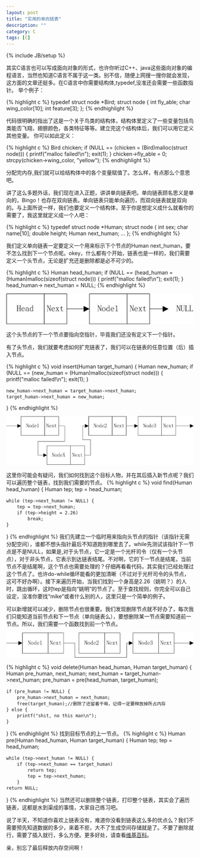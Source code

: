 ```yaml
---
layout: post
title: "实用的单向链表"
description: ""
category: C
tags: [C]
---
```

{% include JB/setup %}

其实C语言也可以写成面向对象的形式，也许你听过C++、java这些面向对象的编程语言，当然也知道C语言不属于这一类。别不信，随便上网搜一搜你就会发现，这方面的文章还挺多。在C语言中你需要结构体,typedef,没准还会需要一些函数指针。
举个例子：

{% highlight c %}
typedef struct node *Bird;
struct node {
	int fly_able;
	char wing_color[10];
	int feature[3];
};
{% endhighlight %}

代码很明确的指出了这是一个关于鸟类的结构体，结构体里定义了一些变量包括鸟类能否飞翔，翅膀颜色，各类特征等等。建立完这个结构体后，我们可以用它定义其他变量。
你可以如此定义：

{% highlight c %}
Bird chicken;
if (NULL == (chicken = (Bird)malloc(struct node))) {
	printf("malloc failed!\n");
	exit(1);
}
chicken->fly_able = 0;
strcpy(chicken->wing_color,  "yellow");
{% endhighlight %}

分配完内存,我们就可以给结构体中的各个变量赋值了。怎么样，有点那么个意思吧。

讲了这么多题外话，我们现在进入正题，讲讲单向链表吧。单向链表顾名思义是单向的，Bingo！也存在双向链表。单向链表只能单向遍历，而双向链表就是双向的。与上面所说一样，我们也要定义一个结构体，至于你是想定义成什么就看你的需要了，我这里就定义成一个人吧：

{% highlight c %}
typedef struct node *Human;
struct node {
	int sex;
	char name[10];
	double height;
	Human next_human;
	...
};
{% endhighlight %}

我们定义单向链表一定要定义一个用来标示下个节点的Human next_human，要不怎么找到下一个节点呢。okey，什么都有个开始，链表也是一样的，我们需要定义一个头节点，无论是扩充还是删除都是必不可少的。

{% highlight c %}
Human head_human;
if (NULL == (head_human = (Human)malloc(sizeof(struct node))) {
	printf("malloc failed!\n");
	exit(1);
}
head_human-> next_human = NULL;
{% endhighlight %}

<p><img src="/images/blogImgs/head_node.jpg" width='580'></p>


这个头节点的下一个节点要指向空指针，毕竟我们还没有定义下一个指针。

有了头节点，我们就要考虑如何扩充链表了，我们可以在链表的任意位置（后）插入节点。

{% highlight c %}
void insert(Human target_human) 
{
	Human new_human; 
	if (NULL == (new_human = (Human)malloc(sizeof(struct node))) {
		printf("malloc failed!\n");
		exit(1);
	}
											   
	new_human->next_human = target_human->next_human;
	target_human->next_human = new_human;    
}
{% endhighlight %}

<p><img src="/images/blogImgs/insert_node.jpg" width='580'></p>


这里你可能会有疑问，我们如何找到这个目标人物，并在其后插入新节点呢？我们可以遍历整个链表，找到我们需要的节点。
{% highlight c %}
void find(Human head_human)
{
	Human tep;
	tep = head_human;

	while (tep->next_human != NULL) {
		tep = tep->next_human;
		if (tep->height = 2.26)
			break;
	}
}
{% endhighlight %}
我们先建立一个临时用来指向头节点的指针（该指针无需分配空间），谁都不想头指针最后不知道跑到哪里去了。while先测试该指针下一节点是不是NULL，如果是,对于头节点，它一定是一个光杆司令（仅有一个头节点），对于非头节点，它表示到达链表结尾。不对啊，它的下一节点是结尾，当前节点不是结尾啊，这个节点也需要处理的？仔细再看看代码，其实我们已经处理过这个节点了。也许do-while循环能看的更加清晰（不过对于光杆司令的头节点，这可不好办啊）。接下来遍历开始，当我们找到一个身高是2.26（姚明？）的人时，跳出循环，这时tep是指向“姚明”的节点了。至于查找规则，你完全可以自己设定，没准你要找“mike”或者什么别的人，这里只是一个简单的例子。

可以新增就可以减少，删除节点也很重要。我们发现删除节点就不好办了，每次我们只能知道当前节点和下一节点（单向链表么），要想删除某一节点需要知道前一节点。所以，我们需要一个函数找到前一个节点。

<p><img src="/images/blogImgs/delete_node.jpg" width='580'></p>

{% highlight c %}
void delete(Human head_human, Human target_human)
{
	Human pre_human, next_human;
	next_human = target_human->next_human;
	pre_human = pre(head_human, target_human);
	
	if (pre_human != NULL) {
		pre_human->next_human = next_human;
		free(target_human);//删除了还留着干嘛，记得一定要释放掉所占内存
	} else { 
		printf("shit, no this man\n");
	}
}
{% endhighlight %}
找到目标节点的上一节点。
{% highlight c %}
Human pre(Human head_human, Human target_human)
{
	Human tep;
	tep = head_human;
	
	while (tep->next_human != NULL) {
		if (tep->next_human == target_human) 
			return tep; 
			tep = tep->next_human;
		} 
	return NULL;
}
{% endhighlight %}
当然还可以删除整个链表，打印整个链表，其实会了遍历链表，这都是水到渠成的事情，大家自己练习吧。

说了半天，不知道你喜欢上链表没有，难道你没看到链表这么多的优点么？我们不需要预先知道数据的多少，来着不拒，大不了生成空间存储就是了。不要了删除就行，需要了插入就行，多么方便。更多好处，请查看[维基百科](http://zh.wikipedia.org/zh-sg/%E9%93%BE%E8%A1%A8)。

亲，别忘了最后释放内存空间啊！
